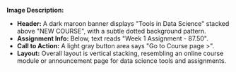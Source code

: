 **Image Description:**

*   **Header:** A dark maroon banner displays "Tools in Data Science" stacked above "NEW COURSE", with a subtle dotted background pattern.
*   **Assignment Info:** Below, text reads "Week 1 Assignment - 87.50".
*   **Call to Action:** A light gray button area says "Go to Course page >".
*   **Layout:** Overall layout is vertical stacking, resembling an online course module or announcement page for data science tools and assignments.